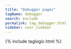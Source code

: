 ```yaml
---
title: "Debugger pages"
tagName: debugger
search: exclude
permalink: tag_debugger.html
sidebar: user_sidebar
---
```

{% include taglogic.html %}
